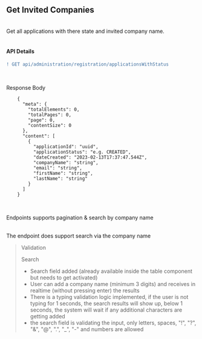 ## Get Invited Companies

<br>
Get all applications with there state and invited company name.
<br>
<br>

#### API Details

```diff
! GET api/administration/registration/applicationsWithStatus
```

<br>

Response Body

        {
          "meta": {
            "totalElements": 0,
            "totalPages": 0,
            "page": 0,
            "contentSize": 0
          },
          "content": [
            {
              "applicationId": "uuid",
              "applicationStatus": "e.g. CREATED",
              "dateCreated": "2023-02-13T17:37:47.544Z",
              "companyName": "string",
              "email": "string",
              "firstName": "string",
              "lastName": "string"
            }
          ]
        }

<br>

Endpoints supports pagination & search by company name
<br>
<br>

The endpoint does support search via the company name

> Validation
>
> Search
>
> - Search field added (already available inside the table component but needs to get activated)
> - User can add a company name (minimum 3 digits) and receives in realtime (without pressing enter) the results
> - There is a typing validation logic implemented, if the user is not typing for 1 seconds, the search results will show up, below 1 seconds, the system will wait if any additional characters are getting added
> - the search field is validating the input, only letters, spaces, "!", "?", "&", "@", ".", "\_", "-" and numbers are allowed
